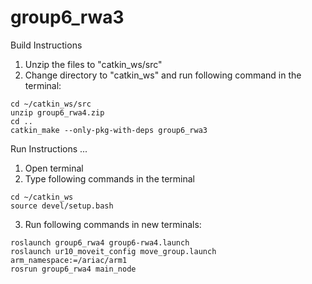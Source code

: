 # group6_rwa3
Build Instructions
1. Unzip the files to "catkin_ws/src"
2. Change directory to "catkin_ws" and run following command in the terminal:
 ```
cd ~/catkin_ws/src
unzip group6_rwa4.zip
cd ..
catkin_make --only-pkg-with-deps group6_rwa3
 ```
 Run Instructions
...
1. Open terminal
2. Type following commands in the terminal
 ```
cd ~/catkin_ws
source devel/setup.bash
 ```

3. Run following commands in new terminals:
 ```
roslaunch group6_rwa4 group6-rwa4.launch
roslaunch ur10_moveit_config move_group.launch arm_namespace:=/ariac/arm1
rosrun group6_rwa4 main_node
```
